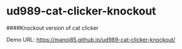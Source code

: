 ud989-cat-clicker-knockout
============================

####Knockout version of cat clicker


Demo URL: https://manoj85.github.io/ud989-cat-clicker-knockout/
